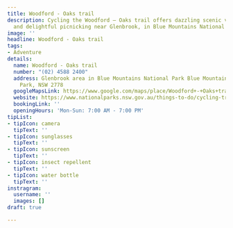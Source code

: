 ```yaml
---
title: Woodford - Oaks trail
description: Cycling the Woodford – Oaks trail offers dazzling scenic views, heath
  and delightful picnicking near Glenbrook, in Blue Mountains National Park.
image: ''
headline: Woodford - Oaks trail
tags:
- Adventure
details:
  name: Woodford - Oaks trail
  number: "(02) 4588 2400"
  address: Glenbrook area in Blue Mountains National Park Blue Mountains National
    Park, NSW 2778
  googleMapsLink: https://www.google.com/maps/place/Woodford+-+Oaks+trail/@-33.7353269,150.4853997,17z/data=!3m1!4b1!4m5!3m4!1s0x6b1265fdf9b000df:0x29695f16a2f4b682!8m2!3d-33.7353314!4d150.4875884
  website: https://www.nationalparks.nsw.gov.au/things-to-do/cycling-trails/woodford-oaks-trail?utm_source=google&utm_medium=organic&utm_campaign=Google+My+Business+Page
  bookingLink: ''
  openingHours: 'Mon-Sun: 7:00 AM - 7:00 PM'
tipList:
- tipIcon: camera
  tipText: ''
- tipIcon: sunglasses
  tipText: ''
- tipIcon: sunscreen
  tipText: ''
- tipIcon: insect repellent
  tipText: ''
- tipIcon: water bottle
  tipText: ''
instragram:
  username: ''
  images: []
draft: true

---
```

